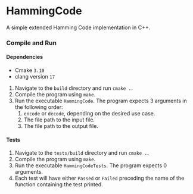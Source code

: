 # HammingCode
A simple extended Hamming Code implementation in C++.

### Compile and Run
#### Dependencies
- Cmake `3.10`
- clang version `17`

1. Navigate to the ```build``` directory and run ```cmake .```.
2. Compile the program using ```make```.
3. Run the executable ```HammingCode```. The program expects 3 arguments in the following order:
    1. `encode` or `decode`, depending on the desired use case.
    2. The file path to the input file.
    3. The file path to the output file.

#### Tests
1. Navigate to the ```tests/build``` directory and run ```cmake .```.
2. Compile the program using ```make```.
3. Run the executable ```HammingCodeTests```. The program expects 0 arguments.
4. Each test will have either ```Passed``` or ```Failed``` preceding the name of the function containing the test printed.

